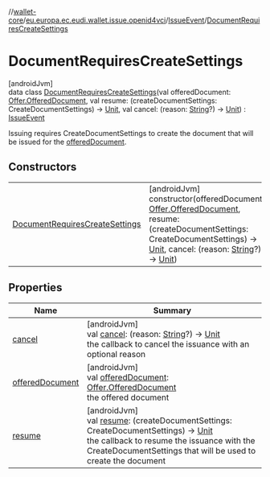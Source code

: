 //[wallet-core](../../../../index.md)/[eu.europa.ec.eudi.wallet.issue.openid4vci](../../index.md)/[IssueEvent](../index.md)/[DocumentRequiresCreateSettings](index.md)

# DocumentRequiresCreateSettings

[androidJvm]\
data class [DocumentRequiresCreateSettings](index.md)(val offeredDocument: [Offer.OfferedDocument](../../-offer/-offered-document/index.md), val resume: (createDocumentSettings: CreateDocumentSettings) -&gt; [Unit](https://kotlinlang.org/api/latest/jvm/stdlib/kotlin/-unit/index.html), val cancel: (reason: [String](https://kotlinlang.org/api/latest/jvm/stdlib/kotlin/-string/index.html)?) -&gt; [Unit](https://kotlinlang.org/api/latest/jvm/stdlib/kotlin/-unit/index.html)) : [IssueEvent](../index.md)

Issuing requires CreateDocumentSettings to create the document that will be issued for the [offeredDocument](offered-document.md).

## Constructors

| | |
|---|---|
| [DocumentRequiresCreateSettings](-document-requires-create-settings.md) | [androidJvm]<br>constructor(offeredDocument: [Offer.OfferedDocument](../../-offer/-offered-document/index.md), resume: (createDocumentSettings: CreateDocumentSettings) -&gt; [Unit](https://kotlinlang.org/api/latest/jvm/stdlib/kotlin/-unit/index.html), cancel: (reason: [String](https://kotlinlang.org/api/latest/jvm/stdlib/kotlin/-string/index.html)?) -&gt; [Unit](https://kotlinlang.org/api/latest/jvm/stdlib/kotlin/-unit/index.html)) |

## Properties

| Name | Summary |
|---|---|
| [cancel](cancel.md) | [androidJvm]<br>val [cancel](cancel.md): (reason: [String](https://kotlinlang.org/api/latest/jvm/stdlib/kotlin/-string/index.html)?) -&gt; [Unit](https://kotlinlang.org/api/latest/jvm/stdlib/kotlin/-unit/index.html)<br>the callback to cancel the issuance with an optional reason |
| [offeredDocument](offered-document.md) | [androidJvm]<br>val [offeredDocument](offered-document.md): [Offer.OfferedDocument](../../-offer/-offered-document/index.md)<br>the offered document |
| [resume](resume.md) | [androidJvm]<br>val [resume](resume.md): (createDocumentSettings: CreateDocumentSettings) -&gt; [Unit](https://kotlinlang.org/api/latest/jvm/stdlib/kotlin/-unit/index.html)<br>the callback to resume the issuance with the CreateDocumentSettings that will be used to create the document |
